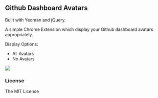 ## Github Dashboard Avatars

Built with Yeoman and jQuery.

A simple Chrome Extension which display your Github dashboard avatars appropriately.

Display Options:

- All Avatars
- No Avatars

![](http://cl.ly/image/0F102w1R3w1T/download/all-avatars.png)

### License

The MIT License
